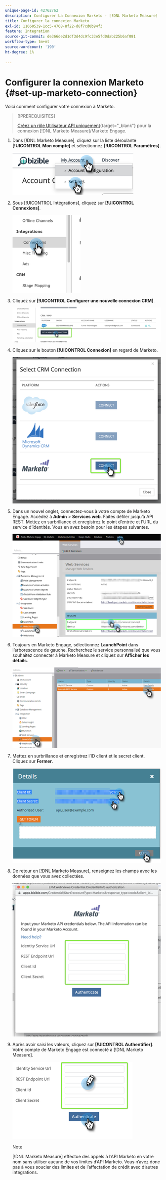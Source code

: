 ```yaml
---
unique-page-id: 42762762
description: Configurer La Connexion Marketo - [!DNL Marketo Measure]
title: Configurer la connexion Marketo
exl-id: 11660539-1cc5-4768-8f22-d6f7cd0b94f3
feature: Integration
source-git-commit: de366de2d1df3d4dc9fc33e5fd0dab225b6af081
workflow-type: tm+mt
source-wordcount: '190'
ht-degree: 1%

---
```


# Configurer la connexion Marketo {#set-up-marketo-connection}

Voici comment configurer votre connexion à Marketo.

>[!PREREQUISITES]
>
>[Créez un rôle Utilisateur API uniquement](https://experienceleague.adobe.com/docs/marketo/using/product-docs/administration/users-and-roles/create-an-api-only-user.html){target="_blank"} pour la connexion [!DNL Marketo Measure]/Marketo Engage.

1. Dans [!DNL Marketo Measure], cliquez sur la liste déroulante **[!UICONTROL Mon compte]** et sélectionnez **[!UICONTROL Paramètres]**.

   ![](assets/set-up-marketo-connection-1.png)

1. Sous [!UICONTROL Intégrations], cliquez sur **[!UICONTROL Connexions]**.

   ![](assets/set-up-marketo-connection-2.png)

1. Cliquez sur **[!UICONTROL Configurer une nouvelle connexion CRM]**.

   ![](assets/set-up-marketo-connection-3.png)

1. Cliquez sur le bouton **[!UICONTROL Connexion]** en regard de Marketo.

   ![](assets/set-up-marketo-connection-4.png)

1. Dans un nouvel onglet, connectez-vous à votre compte de Marketo Engage. Accédez à **Admin** > **Services web**. Faites défiler jusqu’à API REST. Mettez en surbrillance et enregistrez le point d’entrée et l’URL du service d’identités. Vous en avez besoin pour les étapes suivantes.

   ![](assets/set-up-marketo-connection-5.png)

1. Toujours en Marketo Engage, sélectionnez **LaunchPoint** dans l’arborescence de gauche. Recherchez le service personnalisé que vous souhaitez connecter à Marketo Measure et cliquez sur **Afficher les détails**.

   ![](assets/set-up-marketo-connection-6.png)

1. Mettez en surbrillance et enregistrez l’ID client et le secret client. Cliquez sur **Fermer**.

   ![](assets/set-up-marketo-connection-7.png)

1. De retour en [!DNL Marketo Measure], renseignez les champs avec les données que vous avez collectées.

   ![](assets/set-up-marketo-connection-8.png)

1. Après avoir saisi les valeurs, cliquez sur **[!UICONTROL Authentifier]**. Votre compte de Marketo Engage est connecté à [!DNL Marketo Measure].

   ![](assets/set-up-marketo-connection-9.png)

   >[!NOTE]
   >
   >[!DNL Marketo Measure] effectue des appels à l’API Marketo en votre nom sans utiliser aucune de vos limites d’API Marketo. Vous n’avez donc pas à vous soucier des limites et de l’affectation de crédit avec d’autres intégrations.

